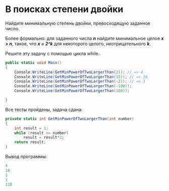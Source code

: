 # В поисках степени двойки

Найдите минимальную степень двойки, превосходящую заданное число.

Более формально: для заданного числа ***n*** найдите минимальное целое ***x > n***, такое, что ***x = 2^k*** для некоторого целого, неотрицательного ***k***.

Решите эту задачу с помощью цикла while.

```cs
public static void Main()
{
	Console.WriteLine(GetMinPowerOfTwoLargerThan(2)); // => 4
	Console.WriteLine(GetMinPowerOfTwoLargerThan(15)); // => 16
	Console.WriteLine(GetMinPowerOfTwoLargerThan(-2)); // => 1
	Console.WriteLine(GetMinPowerOfTwoLargerThan(-100));
	Console.WriteLine(GetMinPowerOfTwoLargerThan(100));

}
```

Все тесты пройдены, задача сдана:
```cs
private static int GetMinPowerOfTwoLargerThan(int number)
{
    int result = 1;
    while (result <= number)
        result = result*2;
    return result;
}
```

Вывод программы:
```cs
4
16
1
1
128
```
